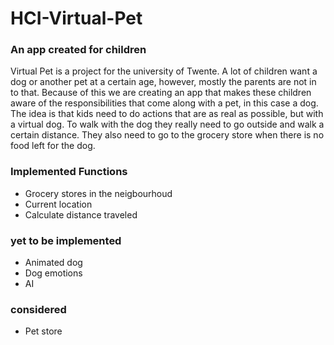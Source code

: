 # HCI-Virtual-Pet

### An app created for children
Virtual Pet is a project for the university of Twente. A lot of children want a dog or another pet at a certain age, however, mostly the parents are not in to that. Because of this we are creating an app that makes these children aware of the responsibilities that come along with a pet, in this case a dog. 
The idea is that kids need to do actions that are as real as possible, but with a virtual dog. To walk with the dog they really need to go outside and walk a certain distance. They also need to go to the grocery store when there is no food left for the dog. 

### Implemented Functions
- Grocery stores in the neigbourhoud
- Current location
- Calculate distance traveled



### yet to be implemented
- Animated dog
- Dog emotions
- AI 


### considered
- Pet store

